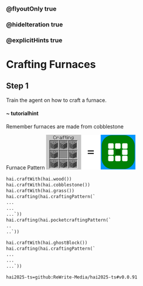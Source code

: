 ### @flyoutOnly true
### @hideIteration true
### @explicitHints true

# Crafting Furnaces

## Step 1
Train the agent on how to craft a furnace.

#### ~ tutorialhint 
Remember furnaces are made from cobblestone

Furnace Pattern
![Craft Furnace](https://raw.githubusercontent.com/ReWrite-Media/makecode/master/blocks/hai2025/img/furnace_crafting.png "Craft Furnace")

```ghost
hai.craftWith(hai.wood())
hai.craftWith(hai.cobblestone())
hai.craftWith(hai.grass())
hai.crafting(hai.craftingPattern(`
...
...
...`))
hai.crafting(hai.pocketcraftingPattern(`
..
..`))
```

```template
hai.craftWith(hai.ghostBlock())
hai.crafting(hai.craftingPattern(`
...
...
...`))
```




```package
hai2025-ts=github:ReWrite-Media/hai2025-ts#v0.0.91
```
